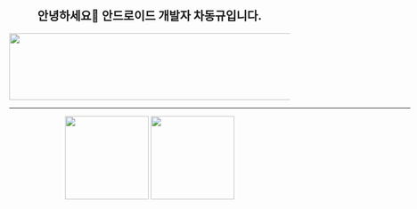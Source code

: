 
<div align="center">
	<h2> 안녕하세요👋 안드로이드 개발자 차동규입니다. </h2>
	<a href="https://www.gitanimals.org/en_US?utm_medium=image&utm_source=lnlp0&utm_content=line">
	  <img
	    src="https://render.gitanimals.org/lines/lnlp0?pet-id=702731448438037538"
	    width="600"
	    height="120"
	  />
	</a>  
</div>
<div align="center">
	<hr width="720px;" />
	<img src="https://github-readme-stats.vercel.app/api?username=lnlp0&show_icons=true&theme=default" height="150px;" /> 
	<img src="http://mazassumnida.wtf/api/v2/generate_badge?boj=lnlp" height="150px"/>
</div>



